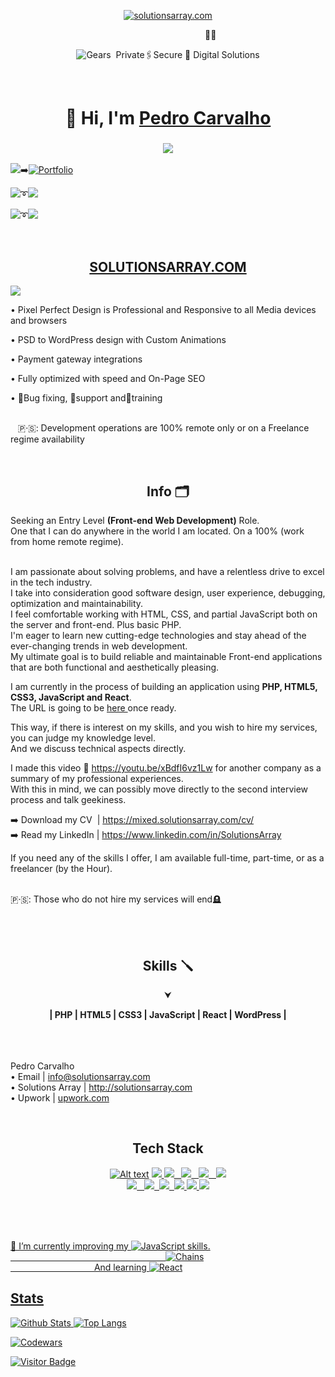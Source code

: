 <p align="center"><a href="https://solutionsarray.com/"><img src="http://mixed.solutionsarray.com/wp-content/uploads/2023/10/SolutionsArray1.com_.png" alt="solutionsarray.com"></a></p>
&nbsp;&nbsp;&nbsp;&nbsp;&nbsp;&nbsp;&nbsp;&nbsp;&nbsp;&nbsp;&nbsp;&nbsp;&nbsp;&nbsp;&nbsp;&nbsp;&nbsp;&nbsp;&nbsp;&nbsp;&nbsp;&nbsp;&nbsp;&nbsp;&nbsp;&nbsp;&nbsp;&nbsp;&nbsp;&nbsp;&nbsp;&nbsp;&nbsp;&nbsp;&nbsp;&nbsp;&nbsp;&nbsp;&nbsp;&nbsp;&nbsp;&nbsp;&nbsp;&nbsp;&nbsp;&nbsp;&nbsp;&nbsp;&nbsp;&nbsp;&nbsp;&nbsp;&nbsp;&nbsp;&nbsp;&nbsp;&nbsp;&nbsp;&nbsp;&nbsp;&nbsp;&nbsp;&nbsp;&nbsp;&nbsp;&nbsp;&nbsp;&nbsp;&nbsp;&nbsp;&nbsp;&nbsp;&nbsp;&nbsp;&nbsp;&nbsp;&nbsp;&nbsp;&nbsp;🏌🏻
<p align="center"><img src="http://mixed.solutionsarray.com/wp-content/uploads/2024/01/gears1.png" alt="Gears">&nbsp; Private🖇Secure 🥇 Digital Solutions</p>

<br>
<h1 align="center">👋 Hi, I'm <a href="https://www.linkedin.com/in/solutionsarray/" target="_blank"> Pedro Carvalho </a></h1> 
<h3 align="center"> <img src="https://readme-typing-svg.herokuapp.com?color=0357F7&lines=Web+Developer+from+Portugal+%3A)" /> </h3>


<p>  <a href="http://solutionsarray.com/portfolio"><img src="http://mixed.solutionsarray.com/wp-content/uploads/2024/01/click3.png"></a>➡️<a href="http://solutionsarray.com/portfolio"><img src="http://mixed.solutionsarray.com/wp-content/uploads/2023/11/5portfolio.png" alt="Portfolio"></a></p>

<p>  <a href="https://mixed.solutionsarray.com/wp-content/uploads/2024/01/Pedro-Carvalho.pdf"><img src="http://mixed.solutionsarray.com/wp-content/uploads/2024/01/click3.png"></a>➰<a href="https://mixed.solutionsarray.com/wp-content/uploads/2024/01/Pedro-Carvalho.pdf"><img src="http://mixed.solutionsarray.com/wp-content/uploads/2023/11/6Curriculum-Vitae.png"></a></p>

<p>  <a href="https://www.linkedin.com/in/solutionsarray/"><img src="http://mixed.solutionsarray.com/wp-content/uploads/2024/01/click3.png"></a>➰<a href="https://www.linkedin.com/in/SolutionsArray/"><img src="https://img.shields.io/badge/linkedin-%230077B5.svg?style=for-the-badge&amp;logo=linkedin&amp;logoColor=white"></a></p>


<br>
<h2 align="center"><a href="https://solutionsarray.com/portfolio/">SOLUTIONSARRAY.COM</a></h2>
<p><a href="https://solutionsarray.com/portfolio/"><img src="http://mixed.solutionsarray.com/wp-content/uploads/2023/09/SolutionsArray_Homepage.png"></a></p>

• Pixel Perfect Design is Professional and Responsive to all Media devices and browsers</p>
• PSD to WordPress design with Custom Animations</p>
• Payment gateway integrations</p>
• Fully optimized with speed and On-Page SEO</p>
• 🐞Bug fixing, 🤝support and🧍training</p>

<br>&nbsp;&nbsp;&nbsp;🇵·🇸: Development operations are 100% remote only or on a Freelance regime availability</p>

<br>
<h2 align="center"> Info 🗂️ </h2>
Seeking an Entry Level <b>(Front-end Web Development)</b> Role.
<br>One that I can do anywhere in the world I am located. On a 100% (work from home remote regime).

<br>I am passionate about solving problems, and have a relentless drive to excel in the tech industry.
<br>I take into consideration good software design, user experience, debugging, optimization and maintainability. 
<br>I feel comfortable working with HTML, CSS, and partial JavaScript both on the server and front-end. Plus basic PHP. 
<br>I'm eager to learn new cutting-edge technologies and stay ahead of the ever-changing trends in web development. 
<br>My ultimate goal is to build reliable and maintainable Front-end applications that are both functional and aesthetically pleasing.

I am currently in the process of building an application using <b>PHP, HTML5, CSS3, JavaScript and React</b>. 
<br>The URL is going to be <a href="#"> here </a> once ready. 

This way, if there is interest on my skills, and you wish to hire my services, you can judge my knowledge level. 
<br>And we discuss technical aspects directly.

I made this video 🎥  https://youtu.be/xBdfI6vz1Lw  for another company as a summary of my professional experiences. 
<br>With this in mind, we can possibly move directly to the second interview process and talk geekiness.

➡️ Download my CV&nbsp;&nbsp;| https://mixed.solutionsarray.com/cv/
<br>
➡️ Read my LinkedIn | https://www.linkedin.com/in/SolutionsArray

If you need any of the skills I offer, I am available full-time, part-time, or as a freelancer (by the Hour).

<br>
🇵·🇸: Those who do not hire my services will end🪦

<br><br>
<h2 align="center">Skills 🪛</h2>

<p align="center">⮟</p>
<p align="center"><b>| PHP | HTML5 | CSS3 | JavaScript | React | WordPress |</b></p>

<!-- <p align="center"><b>| Portuguese - C2 | English - C1 | Spanish - B2|</center></b></p> -->

<!--<br><br>
This is what I guarantee:
<br>✅ Fast response time and excellent communication skills.
<br>✅ Great Value Services.
<br>✅ Wide Spectrum Of Skills & Experience.-->


<br><br><br>Pedro Carvalho
<br>• Email | info@solutionsarray.com
<br>• Solutions Array | http://solutionsarray.com
<br>• Upwork | <a href="https://www.upwork.com/freelancers/~01fffa4af07a0652d8?viewMode=1">upwork.com</a>

<br>
<h2 align="center">Tech Stack</h2>

<p align="center"><a href="https://www.php.net/"><img src="http://mixed.solutionsarray.com/wp-content/uploads/2023/08/php.jpg" alt="Alt text"></a>
<a href="https://laravel.com/"><img src="http://mixed.solutionsarray.com/wp-content/uploads/2023/08/Laravel.png"</a>
<a href="https://en.wikipedia.org/wiki/JavaScript"><img src="http://mixed.solutionsarray.com/wp-content/uploads/2023/08/JavaScript.png"</a>
&nbsp;&nbsp;<a href="https://nodejs.org/en"><img src="http://mixed.solutionsarray.com/wp-content/uploads/2023/08/Node.js.png"</a>
&nbsp;&nbsp;<a href="https://react.dev/"><img src="http://mixed.solutionsarray.com/wp-content/uploads/2023/11/react1.png"</a>
&nbsp;&nbsp;<a href="https://nextjs.org/"><img src="http://mixed.solutionsarray.com/wp-content/uploads/2023/11/Nextjs-logo.svg_.png"</a>
<br>
<a href="https://www.postgresql.org/"><img src="http://mixed.solutionsarray.com/wp-content/uploads/2023/09/5small_PostgreSQL.png"</a>
&nbsp;&nbsp;<a href="https://nginx.org/en/"><img src="http://mixed.solutionsarray.com/wp-content/uploads/2023/09/small_Nginx.png"</a>
&nbsp;<a href="https://git-scm.com/"><img src="http://mixed.solutionsarray.com/wp-content/uploads/2023/08/small_git.png"</a>
&nbsp;<a href="https://www.docker.com/"><img src="http://mixed.solutionsarray.com/wp-content/uploads/2023/08/small_docker.webp"</a>
<a href="https://podman.io/"><img src="http://mixed.solutionsarray.com/wp-content/uploads/2023/08/small_podman.png"</a>
<a href="https://kubernetes.io/"><img src="http://mixed.solutionsarray.com/wp-content/uploads/2024/01/kubernetes1.png"</a></p>
<br><br><br>
<!-- [![Alt text](http://mixed.solutionsarray.com/wp-content/uploads/2023/08/portugal-flag-icon-32.png)](https://en.wikipedia.org/wiki/Portuguese_language)&nbsp;C2 &nbsp;
[![Alt text](http://mixed.solutionsarray.com/wp-content/uploads/2023/08/united-states-of-america-flag-3d-icon-32.png)](https://en.wikipedia.org/wiki/American_English)&nbsp;C1 &nbsp;
[![Alt text](http://mixed.solutionsarray.com/wp-content/uploads/2023/08/spain-flag-icon-32.png)](https://en.wikipedia.org/wiki/Spanish_language)&nbsp;B2 -->

<p>🫡 I’m currently improving my <img src="http://mixed.solutionsarray.com/wp-content/uploads/2024/01/js.png" alt="JavaScript"> skills.
<br>&nbsp;&nbsp;&nbsp;&nbsp;&nbsp;&nbsp;&nbsp;&nbsp;&nbsp;&nbsp;&nbsp;&nbsp;&nbsp;&nbsp;&nbsp;&nbsp;&nbsp;&nbsp;&nbsp;&nbsp;&nbsp;&nbsp;&nbsp;&nbsp;&nbsp;&nbsp;&nbsp;&nbsp;&nbsp;&nbsp;&nbsp;&nbsp;&nbsp;&nbsp;&nbsp;&nbsp;&nbsp;&nbsp;&nbsp;&nbsp;&nbsp;&nbsp;&nbsp;&nbsp;&nbsp;&nbsp;&nbsp;&nbsp;&nbsp;&nbsp;&nbsp;&nbsp;&nbsp;&nbsp;&nbsp;&nbsp;&nbsp;&nbsp;&nbsp;&nbsp;&nbsp;&nbsp;&nbsp;<img src="http://mixed.solutionsarray.com/wp-content/uploads/2023/11/30_chains.png" alt="Chains">
<br>&nbsp;&nbsp;&nbsp;&nbsp;&nbsp;&nbsp;&nbsp;&nbsp;&nbsp;&nbsp;&nbsp;&nbsp;&nbsp;&nbsp;&nbsp;&nbsp;&nbsp;&nbsp;&nbsp;&nbsp;&nbsp;&nbsp;&nbsp;&nbsp;&nbsp;&nbsp;&nbsp;&nbsp;&nbsp;&nbsp;&nbsp;&nbsp;&nbsp; And learning <img src="http://mixed.solutionsarray.com/wp-content/uploads/2024/01/react.png" alt="React"></p>
















## Stats

![Github Stats](https://github-readme-stats.vercel.app/api?username=pedro-su&count_private=true&show_icons=true&include_all_commits=true&theme=prussian&layout=compact)
![Top Langs](https://github-readme-stats.vercel.app/api/top-langs/?username=pedro-su&hide=TeX&layout=compact&theme=prussian)

![Codewars](https://github.r2v.ch/codewars?user=pedcar)

![Visitor Badge](https://visitor-badge.laobi.icu/badge?page_id=pedrocarvalho)

<!--
**pedrocarvalho/pedrocarvalho** is a ✨ _special_ ✨ repository because its `README.md` (this file) appears on your GitHub profile.

Here are some ideas to get you started:

- 🔭 I’m currently working on ...
- 🌱 I’m currently learning ...
- 👯 I’m looking to collaborate on ...
- 🤔 I’m looking for help with ...
- 💬 Ask me about ...
- 📫 How to reach me: ...
- 😄 Pronouns: ...
- ⚡ Fun fact: ...
-->




